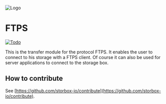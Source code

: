 ![Logo](https://puu.sh/CYnPt/086676ab65.png)

# FTPS

[![Todo](https://img.shields.io/badge/FTPS-Todo-Green.svg)](https://github.com/storbox-ce/contribute/projects/3)

This is the transfer module for the protocol FTPS. It enables the user to connect to his storage with a FTPS client. Of course it can also be used for server applications to connect to the storage box.

## How to contribute

See [https://github.com/storbox-io/contribute](https://github.com/storbox-io/contribute).